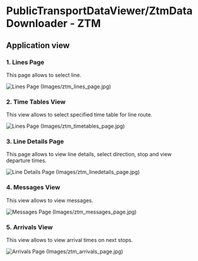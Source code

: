 # PublicTransportDataViewer/ZtmDataDownloader - ZTM

## Application view

### 1. Lines Page

This page allows to select line.

![Lines Page (Images/ztm_lines_page.jpg)](Images/ztm_lines_page.png)

### 2. Time Tables View

This view allows to select specified time table for line route.

![Lines Page (Images/ztm_timetables_page.jpg)](Images/ztm_timetables_page.png)

### 3. Line Details Page

This page allows to view line details, select direction, stop and view departure times.

![Line Details Page (Images/ztm_linedetails_page.jpg)](Images/ztm_linedetails_page.png)

### 4. Messages View

This view allows to view messages.

![Messages Page (Images/ztm_messages_page.jpg)](Images/ztm_messages_page.png)

### 5. Arrivals View

This view allows to view arrival times on next stops.

![Arrivals Page (Images/ztm_arrivals_page.jpg)](Images/ztm_arrivals_page.png)
